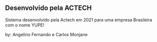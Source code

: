 ## Desenvolvido pela ACTECH
Sistema desenvolvido pela Actech em 2021 para uma empresa Brasileira com o nome YUPE!


by: Angelino Fernando e Carlos Monjane